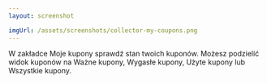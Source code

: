 ```yaml
---
layout: screenshot

imgUrl: /assets/screenshots/collector-my-coupons.png
---
```

W zakładce Moje kupony sprawdź stan twoich kuponów. Możesz podzielić widok kuponów na Ważne kupony, Wygasłe kupony, Użyte kupony lub Wszystkie kupony.
